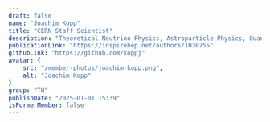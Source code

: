 ```yaml
---
draft: false
name: "Joachim Kopp"
title: "CERN Staff Scientist"
description: "Theoretical Neutrino Physics, Astroparticle Physics, Quantum Computing in Neutrino Physics"
publicationLink: "https://inspirehep.net/authors/1030755"
githubLink: "https://github.com/koppj"
avatar: {
    src: "/member-photos/joachim-kopp.png",
    alt: "Joachim Kopp"
}
group: "TH"
publishDate: "2025-01-01 15:39"
isFormerMember: false
---
```

